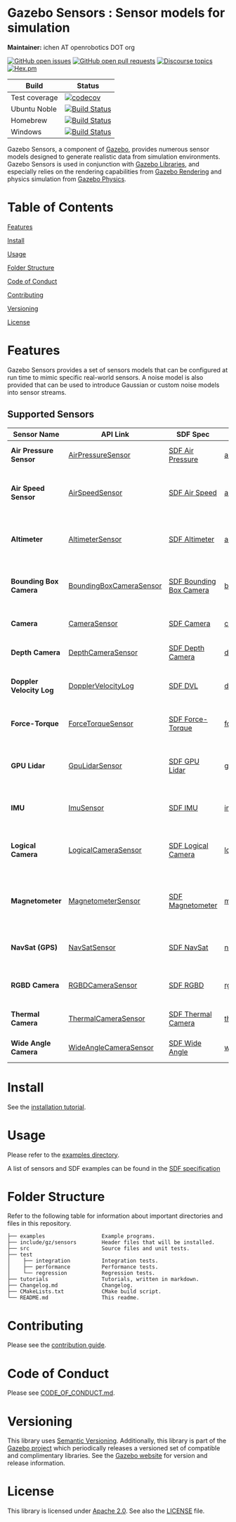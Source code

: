 # Gazebo Sensors : Sensor models for simulation

**Maintainer:** ichen AT openrobotics DOT org

[![GitHub open issues](https://img.shields.io/github/issues-raw/gazebosim/gz-sensors.svg)](https://github.com/gazebosim/gz-sensors/issues)
[![GitHub open pull requests](https://img.shields.io/github/issues-pr-raw/gazebosim/gz-sensors.svg)](https://github.com/gazebosim/gz-sensors/pulls)
[![Discourse topics](https://img.shields.io/discourse/https/community.gazebosim.org/topics.svg)](https://community.gazebosim.org)
[![Hex.pm](https://img.shields.io/hexpm/l/plug.svg)](https://www.apache.org/licenses/LICENSE-2.0)

Build | Status
-- | --
Test coverage | [![codecov](https://codecov.io/gh/gazebosim/gz-sensors/tree/gz-sensors9/graph/badge.svg)](https://codecov.io/gh/gazebosim/gz-sensors/tree/gz-sensors9)
Ubuntu Noble | [![Build Status](https://build.osrfoundation.org/buildStatus/icon?job=gz_sensors-ci-gz-sensors9-noble-amd64)](https://build.osrfoundation.org/job/gz_sensors-ci-gz-sensors9-noble-amd64)
Homebrew      | [![Build Status](https://build.osrfoundation.org/buildStatus/icon?job=gz_sensors-ci-gz-sensors9-homebrew-amd64)](https://build.osrfoundation.org/job/gz_sensors-ci-gz-sensors9-homebrew-amd64)
Windows       | [![Build Status](https://build.osrfoundation.org/buildStatus/icon?job=gz_sensors-9-clowin)](https://build.osrfoundation.org/job/gz_sensors-9-clowin/)

Gazebo Sensors, a component of [Gazebo](https://gazebosim.org),
provides numerous sensor models
designed to generate realistic data from simulation environments. Gazebo Sensors is used in conjunction with [Gazebo Libraries](https://gazebosim.org/libs), and especially relies on the rendering capabilities from [Gazebo Rendering](https://gazebosim.org/libs/rendering) and physics simulation from [Gazebo Physics](https://gazebosim.org/libs/physics).

# Table of Contents

[Features](#features)

[Install](#install)

[Usage](#usage)

[Folder Structure](#folder-structure)

[Code of Conduct](#code-of-conduct)

[Contributing](#contributing)

[Versioning](#versioning)

[License](#license)

# Features

Gazebo Sensors provides a set of sensors models that can be
configured at run time to mimic specific real-world sensors. A noise model
is also provided that can be used to introduce Gaussian or custom noise
models into sensor streams.

## Supported Sensors

| **Sensor Name**           | **API Link**                                                                                                 | **SDF Spec**                                                                                      | **Example**                                                                                                           | **Notes**                                          |
|---------------------------|-------------------------------------------------------------------------------------------------------------|---------------------------------------------------------------------------------------------------|-----------------------------------------------------------------------------------------------------------------------|----------------------------------------------------|
| **Air Pressure Sensor**   | [AirPressureSensor](https://gazebosim.org/api/sensors/9/classgz_1_1sensors_1_1AirPressureSensor.html)        | [SDF Air Pressure](http://sdformat.org/spec?ver=1.9&elem=sensor#sensor_air_pressure)              | [air_pressure.cc](https://github.com/gazebosim/gz-sensors/blob/main/test/integration/air_pressure.cc)                | Measures atmospheric pressure                      |
| **Air Speed Sensor**      | [AirSpeedSensor](https://gazebosim.org/api/sensors/9/classgz_1_1sensors_1_1AirSpeedSensor.html)              | [SDF Air Speed](http://sdformat.org/spec?ver=1.9&elem=sensor#sensor_air_speed)                    | [air_speed.cc](https://github.com/gazebosim/gz-sensors/blob/main/test/integration/air_speed.cc)                      | Measures the speed of air relative to the sensor   |
| **Altimeter**             | [AltimeterSensor](https://gazebosim.org/api/sensors/9/classgz_1_1sensors_1_1AltimeterSensor.html)            | [SDF Altimeter](http://sdformat.org/spec?ver=1.9&elem=sensor#sensor_altimeter)                    | [altimeter.cc](https://github.com/gazebosim/gz-sensors/blob/main/test/integration/altimeter.cc)                      | Measures altitude above a reference point          |
| **Bounding Box Camera**   | [BoundingBoxCameraSensor](https://gazebosim.org/api/sensors/9/classgz_1_1sensors_1_1BoundingBoxCameraSensor.html) | [SDF Bounding Box Camera](http://sdformat.org/spec?ver=1.9&elem=sensor#sensor_boundingbox_camera) | [boundingbox_camera.cc](https://github.com/gazebosim/gz-sensors/blob/main/test/integration/boundingbox_camera.cc)    | Captures images with bounding box annotations      |
| **Camera**                | [CameraSensor](https://gazebosim.org/api/sensors/9/classgz_1_1sensors_1_1CameraSensor.html)                  | [SDF Camera](http://sdformat.org/spec?ver=1.9&elem=sensor#sensor_camera)                          | [camera.cc](https://github.com/gazebosim/gz-sensors/blob/main/test/integration/camera.cc)                            | Captures standard RGB images                       |
| **Depth Camera**          | [DepthCameraSensor](https://gazebosim.org/api/sensors/9/classgz_1_1sensors_1_1DepthCameraSensor.html)        | [SDF Depth Camera](http://sdformat.org/spec?ver=1.9&elem=sensor#sensor_depth_camera)              | [depth_camera.cc](https://github.com/gazebosim/gz-sensors/blob/main/test/integration/depth_camera.cc)                | Captures depth information                         |
| **Doppler Velocity Log**  | [DopplerVelocityLog](https://gazebosim.org/api/sensors/9/classgz_1_1sensors_1_1DopplerVelocityLog.html)      | [SDF DVL](http://sdformat.org/spec?ver=1.9&elem=sensor#sensor_dvl)                                | [dvl.cc](https://github.com/gazebosim/gz-sensors/blob/main/test/integration/dvl.cc)                                  | Measures velocity relative to a water body         |
| **Force-Torque**          | [ForceTorqueSensor](https://gazebosim.org/api/sensors/9/classgz_1_1sensors_1_1ForceTorqueSensor.html)        | [SDF Force-Torque](http://sdformat.org/spec?ver=1.9&elem=sensor#sensor_force_torque)              | [force_torque.cc](https://github.com/gazebosim/gz-sensors/blob/main/test/integration/force_torque.cc)                | Measures forces and torques on a joint             |
| **GPU Lidar**             | [GpuLidarSensor](https://gazebosim.org/api/sensors/9/classgz_1_1sensors_1_1GpuLidarSensor.html)              | [SDF GPU Lidar](http://sdformat.org/spec?ver=1.9&elem=sensor#sensor_gpu_lidar)                    | [gpu_lidar_sensor.cc](https://github.com/gazebosim/gz-sensors/blob/main/test/integration/gpu_lidar_sensor.cc)                      | Simulates a 3D laser scanner using GPU acceleration|
| **IMU**                   | [ImuSensor](https://gazebosim.org/api/sensors/9/classgz_1_1sensors_1_1ImuSensor.html)                        | [SDF IMU](http://sdformat.org/spec?ver=1.9&elem=sensor#sensor_imu)                                | [imu.cc](https://github.com/gazebosim/gz-sensors/blob/main/test/integration/imu.cc)                                  | Measures acceleration and angular velocity         |
| **Logical Camera**        | [LogicalCameraSensor](https://gazebosim.org/api/sensors/9/classgz_1_1sensors_1_1LogicalCameraSensor.html)    | [SDF Logical Camera](http://sdformat.org/spec?ver=1.9&elem=sensor#sensor_logical_camera)          | [logical_camera.cc](https://github.com/gazebosim/gz-sensors/blob/main/test/integration/logical_camera.cc)            | Detects models within a specified volume           |
| **Magnetometer**       | [MagnetometerSensor](https://gazebosim.org/api/sensors/9/classgz_1_1sensors_1_1MagnetometerSensor.html)            | [SDF Magnetometer](http://sdformat.org/spec?ver=1.9&elem=sensor#sensor_magnetometer)                  | [magnetometer.cc](https://github.com/gazebosim/gz-sensors/blob/main/test/integration/magnetometer.cc)                | Measures magnetic field strength and direction |
| **NavSat (GPS)**       | [NavSatSensor](https://gazebosim.org/api/sensors/9/classgz_1_1sensors_1_1NavSatSensor.html)                        | [SDF NavSat](http://sdformat.org/spec?ver=1.9&elem=sensor#sensor_navsat)                              | [navsat.cc](https://github.com/gazebosim/gz-sensors/blob/main/test/integration/navsat.cc)                            | Simulates GPS-like positioning sensor          |
| **RGBD Camera**        | [RGBDCameraSensor](https://gazebosim.org/api/sensors/7/classgz_1_1sensors_1_1RgbdCameraSensor.html)                | [SDF RGBD](http://sdformat.org/spec?ver=1.9&elem=sensor#sensor_rgbd_camera)                           | [rgbd_camera.cc](https://github.com/gazebosim/gz-sensors/blob/main/test/integration/rgbd_camera.cc)                  | Captures RGB + Depth streams                   |
| **Thermal Camera**     | [ThermalCameraSensor](https://gazebosim.org/api/sensors/7/classgz_1_1sensors_1_1ThermalCameraSensor.html)          | [SDF Thermal Camera](http://sdformat.org/spec?ver=1.9&elem=sensor#sensor_thermal_camera)              | [thermal_camera.cc](https://github.com/gazebosim/gz-sensors/blob/main/test/integration/thermal_camera.cc)            | Detects heat signature                         |
| **Wide Angle Camera**  | [WideAngleCameraSensor](https://gazebosim.org/api/sensors/8/classgz_1_1sensors_1_1WideAngleCameraSensor.html)      | [SDF Wide Angle](http://sdformat.org/spec?ver=1.9&elem=sensor#sensor_wideanglecamera)                 | [wide_angle_camera.cc](https://github.com/gazebosim/gz-sensors/blob/main/test/integration/wide_angle_camera.cc)      | Captures wide field of view                    |

# Install

See the [installation tutorial](https://gazebosim.org/api/sensors/9/installation.html).

# Usage

Please refer to the [examples directory](https://github.com/gazebosim/gz-sensors/tree/main/examples).

A list of sensors and SDF examples can be found in the [SDF specification](http://sdformat.org/spec?ver=1.12&elem=sensor)

# Folder Structure

Refer to the following table for information about important directories and files in this repository.

```
├── examples                  Example programs.
├── include/gz/sensors        Header files that will be installed.
├── src                       Source files and unit tests.
├── test
│    ├── integration          Integration tests.
│    ├── performance          Performance tests.
│    └── regression           Regression tests.
├── tutorials                 Tutorials, written in markdown.
├── Changelog.md              Changelog.
├── CMakeLists.txt            CMake build script.
└── README.md                 This readme.
```

# Contributing

Please see the [contribution guide](https://gazebosim.org/docs/all/contributing).

# Code of Conduct

Please see
[CODE_OF_CONDUCT.md](https://github.com/gazebosim/gz-sim/blob/main/CODE_OF_CONDUCT.md).

# Versioning

This library uses [Semantic Versioning](https://semver.org/). Additionally, this library is part of the [Gazebo project](https://gazebosim.org) which periodically releases a versioned set of compatible and complimentary libraries. See the [Gazebo website](https://gazebosim.org) for version and release information.

# License

This library is licensed under [Apache 2.0](https://www.apache.org/licenses/LICENSE-2.0). See also the [LICENSE](https://github.com/gazebosim/gz-sensors/blob/main/LICENSE) file.
